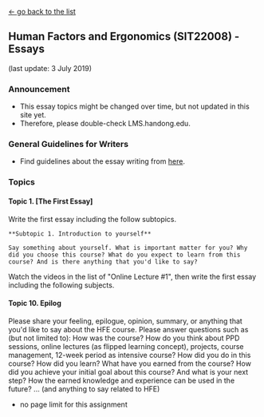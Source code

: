 [← go back to the list](HFE00.md)

## Human Factors and Ergonomics (SIT22008) - Essays
(last update: 3 July 2019)

### Announcement
- This essay topics might be changed over time, but not updated in this site yet.
- Therefore, please double-check LMS.handong.edu.

### General Guidelines for Writers
- Find guidelines about the essay writing from [here](HFE00.md#philosophy-about-essay-writing).

### Topics

#### Topic 1. [The First Essay]
Write the first essay including the follow subtopics.

	**Subtopic 1. Introduction to yourself**

	Say something about yourself. What is important matter for you? Why did you choose this course? What do you expect to learn from this course? And is there anything that you'd like to say?

Watch the videos in the list of "Online Lecture #1", then write the first essay including the following subjects.

#### Topic 10. Epilog
Please share your feeling, epilogue, opinion, summary, or anything that you'd like to say about the HFE course. Please answer questions such as (but not limited to): How was the course? How do you think about PPD sessions, online lectures (as flipped learning concept), projects, course management, 12-week period as intensive course? How did you do in this course? How did you learn? What have you earned from the course? How did you achieve your initial goal about this course? And what is your next step? How the earned knowledge and experience can be used in the future? ... (and anything to say related to HFE)
- no page limit for this assignment